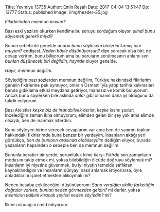 Title: Yevmiye 13735
Author: Emin Reşah
Date:  2017-04-04 13:51:47
Dp: 13777
Status: published
Image: /img/header-35.jpg

*Fikirlerinden memnun musun?*

Bazı eski yazıları okurken kendime bu soruyu sorduğum oluyor, *şimdi bunu
söylemek gerekli miydi?*

Bunun sebebi de genelde *acaba bunu söylesem birilerini kırmış olur muyum?*
endişesi. *Neden böyle düşünüyorsun?* diye soracak olsa biri, ne cevap veririm,
bunu biliyorum ama bu soruların sorulmasının anlamı *sen bunları düşünecek biri
değildin, hayırdır* oluyor genelde.

*Hayır, memnun değilim.*

Söylediğim bazı sözlerden memnun değilim, Türkiye hakkındaki fikirlerim genelin
fikirlerine pek uymuyor, onların Osmanlı'yla yatıp tarihle kalkmaları bende
gıdıklama etkisi meydana getiriyor, manasız ve komik buluyorum. Ancak bunu
söylerken bile aslında *onlar gibi* olmanın daha iyi olduğunu da takdir
ediyorum.

Bazı Ateistler *keşke biz de inanabilsek* derler, *keşke* kısmı şudur:
İncelediğim zaman ikna olmuyorum, elimden gelen bir şey yok ama elimde olsaydı,
ben de inanmak isterdim.

Bunu söyleyen birine verecek cevaplarım var ama ben de sanırım toplum hakkındaki
fikirlerimde buna benzer bir yerdeyim. İnsanların aktığı yeri gördükçe, *ben de
bunların arasında olabilseydim* dediğim oluyor, burada yazanların hepsinden o
sebeple ben de memnun değilim.

Bununla beraber bir yerde, sorumluluk kime karşı: *Fikirde* son zamanların
modasını takip etmek mi, yoksa bilebildiğin ölçüde doğruyu söylemek mi?
İnsanların iyi niyetine güvenmek, bu iyi niyetin temelde saflıktan
kaynaklandığını ve insanların dünyayı nasıl anlamak istiyorlarsa, öyle
anladıklarını işaret etmekten alıkoymalı mı?

Neden hesaba çekileceğimi düşünüyorum: *Sana verdiğim akılla farkettiğin
doğrular varken, bunları neden görmezden geldin?* mi derler, yoksa *insanların
kalbini kıracak şeyleri neden söyledin?* mi?

İlkinin olacağını ümid ediyorum. 

